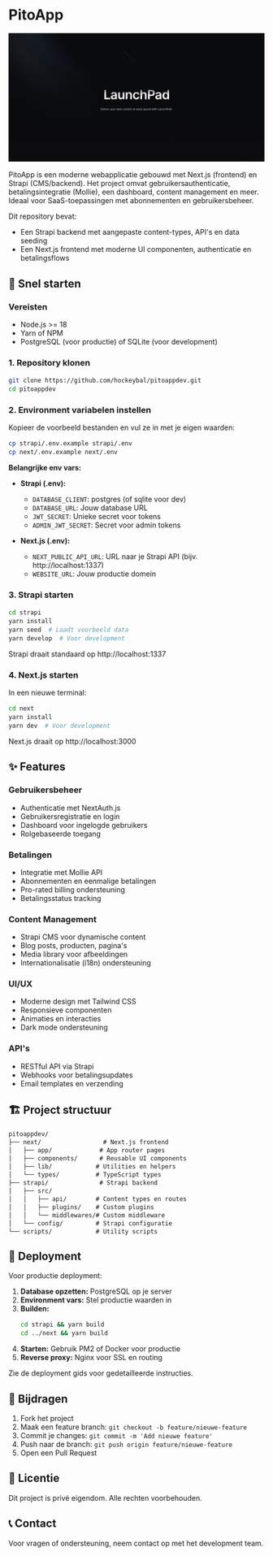 # PitoApp

![PitoApp](./LaunchPad.jpg)

PitoApp is een moderne webapplicatie gebouwd met Next.js (frontend) en Strapi (CMS/backend). Het project omvat gebruikersauthenticatie, betalingsintegratie (Mollie), een dashboard, content management en meer. Ideaal voor SaaS-toepassingen met abonnementen en gebruikersbeheer.

Dit repository bevat:
- Een Strapi backend met aangepaste content-types, API's en data seeding
- Een Next.js frontend met moderne UI componenten, authenticatie en betalingsflows

## 🚀 Snel starten

### Vereisten
- Node.js >= 18
- Yarn of NPM
- PostgreSQL (voor productie) of SQLite (voor development)

### 1. Repository klonen

```bash
git clone https://github.com/hockeybal/pitoappdev.git
cd pitoappdev
```

### 2. Environment variabelen instellen

Kopieer de voorbeeld bestanden en vul ze in met je eigen waarden:

```bash
cp strapi/.env.example strapi/.env
cp next/.env.example next/.env
```

**Belangrijke env vars:**
- **Strapi (.env):**
  - `DATABASE_CLIENT`: postgres (of sqlite voor dev)
  - `DATABASE_URL`: Jouw database URL
  - `JWT_SECRET`: Unieke secret voor tokens
  - `ADMIN_JWT_SECRET`: Secret voor admin tokens

- **Next.js (.env):**
  - `NEXT_PUBLIC_API_URL`: URL naar je Strapi API (bijv. http://localhost:1337)
  - `WEBSITE_URL`: Jouw productie domein

### 3. Strapi starten

```bash
cd strapi
yarn install
yarn seed  # Laadt voorbeeld data
yarn develop  # Voor development
```

Strapi draait standaard op http://localhost:1337

### 4. Next.js starten

In een nieuwe terminal:

```bash
cd next
yarn install
yarn dev  # Voor development
```

Next.js draait op http://localhost:3000

## ✨ Features

### Gebruikersbeheer
- Authenticatie met NextAuth.js
- Gebruikersregistratie en login
- Dashboard voor ingelogde gebruikers
- Rolgebaseerde toegang

### Betalingen
- Integratie met Mollie API
- Abonnementen en eenmalige betalingen
- Pro-rated billing ondersteuning
- Betalingsstatus tracking

### Content Management
- Strapi CMS voor dynamische content
- Blog posts, producten, pagina's
- Media library voor afbeeldingen
- Internationalisatie (i18n) ondersteuning

### UI/UX
- Moderne design met Tailwind CSS
- Responsieve componenten
- Animaties en interacties
- Dark mode ondersteuning

### API's
- RESTful API via Strapi
- Webhooks voor betalingsupdates
- Email templates en verzending

## 🏗️ Project structuur

```
pitoappdev/
├── next/                 # Next.js frontend
│   ├── app/             # App router pages
│   ├── components/      # Reusable UI components
│   ├── lib/            # Utilities en helpers
│   └── types/          # TypeScript types
├── strapi/              # Strapi backend
│   ├── src/
│   │   ├── api/        # Content types en routes
│   │   ├── plugins/    # Custom plugins
│   │   └── middlewares/# Custom middleware
│   └── config/         # Strapi configuratie
└── scripts/            # Utility scripts
```

## 🚀 Deployment

Voor productie deployment:

1. **Database opzetten:** PostgreSQL op je server
2. **Environment vars:** Stel productie waarden in
3. **Builden:**
   ```bash
   cd strapi && yarn build
   cd ../next && yarn build
   ```
4. **Starten:** Gebruik PM2 of Docker voor productie
5. **Reverse proxy:** Nginx voor SSL en routing

Zie de deployment gids voor gedetailleerde instructies.

## 🤝 Bijdragen

1. Fork het project
2. Maak een feature branch: `git checkout -b feature/nieuwe-feature`
3. Commit je changes: `git commit -m 'Add nieuwe feature'`
4. Push naar de branch: `git push origin feature/nieuwe-feature`
5. Open een Pull Request

## 📝 Licentie

Dit project is privé eigendom. Alle rechten voorbehouden.

## 📞 Contact

Voor vragen of ondersteuning, neem contact op met het development team.
